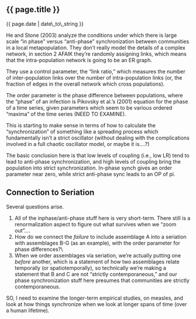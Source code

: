 {{ page.title }}
----------------

<div class="publish_date">
{{ page.date | date\_to\_string }}
</div>


He and Stone (2003) analyze the conditions under which there is large
scale “in phase” versus “anti-phase” synchronization between communities
in a local metapopulation. They don’t really model the details of a
complex network, in section 2 AFAIK they’re randomly assigning links,
which means that the intra-population network is going to be an ER
graph.

They use a control parameter, the “link ratio,” which measures the
number of inter-population links over the number of intra-population
links (or, the fraction of edges in the overall network which cross
populations).

The order parameter is the phase difference between populations, where
the “phase” of an infection is Pikovsky et al.’s (2001) equation for the
phase of a time series, given parameters which seem to be various
ordered “maxima” of the time series (NEED TO EXAMINE).

This is starting to make sense in terms of how to calculate the
“synchronization” of something like a spreading process which
fundamentally isn’t a strict oscillator (without dealing with the
complications involved in a full chaotic oscillator model, or maybe it
is….?)

The basic conclusion here is that low levels of coupling (i.e., low LR)
tend to lead to anti-phase synchronization, and high levels of coupling
bring the population into strict synchronization. In-phase synch gives
an order parameter near zero, while strict anti-phase sync leads to an
OP of pi.

Connection to Seriation
-----------------------

Several questions arise.

1.  All of the inphase/anti-phase stuff here is very short-term. There
    still is a renormalization aspect to figure out what survives when
    we “zoom out”….
2.  How do we connect the *failure* to include assemblage A into a
    seriation with assemblages B-G (as an example), with the order
    parameter for phase differences?\
3.  When we order assemblages via seriation, we’re actually putting one
    *before* another, which is a statement of how two assemblages relate
    temporally (or spatiotemporally), so technically we’re making a
    statement that B and C are not “strictly contemporaneous,” and our
    phase synchronization stuff here presumes that communities are
    strictly contemporaneous.

SO, I need to examine the longer-term empirical studies, on measles, and
look at how things synchronize when we look at longer spans of time
(over a human lifetime).
